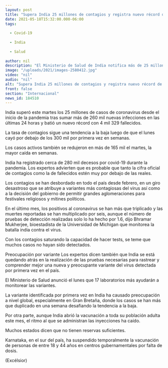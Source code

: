 ```yaml
---
layout: post
title: "Supera India 25 millones de contagios y registra nuevo récord de muertes"
date: 2021-05-18T15:32:00.000-06:00
tags:
  
  - Covid-19
  
  - India
  
  - Salud
  
author: nil
description: "El Ministerio de Salud de India notifica más de 25 millones de casos de covid-19 desde el inicio de la pandemia, y reporta un récord de 4 mil 329 muertes en las últimas 24 horas"
image: "/uploads/2021/images-2580412.jpg"
video: "nil"
audio: "nil"
alt: "Supera India 25 millones de contagios y registra nuevo récord de muertes"
front: false
section: "Internacional"
news_id: 184510
---
```


India superó este martes los 25 millones de casos de coronavirus desde el inicio de la pandemia tras sumar más de 260 mil nuevas infecciones en las últimas 24 horas y batió un nuevo récord con 4 mil 329 fallecidos.

La tasa de contagios sigue una tendencia a la baja luego de que el lunes cayó por debajo de los 300 mil por primera vez en semanas.

Los casos activos también se redujeron en más de 165 mil el martes, la mayor caída en semanas.

India ha registrado cerca de 280 mil decesos por covid-19 durante la pandemia. Los expertos advierten que es probable que tanto la cifra oficial de contagios como la de fallecidos estén muy por debajo de las reales.

Los contagios se han desbordado en todo el país desde febrero, en un giro desastroso que se atribuye a variantes más contagiosas del virus así como a la decisión del gobierno de permitir grandes aglomeraciones para festivales religiosos y mítines políticos.

En el último mes, los positivos al coronavirus se han más que triplicado y las muertes reportadas se han multiplicado por seis, aunque el número de pruebas de detección realizadas solo lo ha hecho por 1.6, dijo Bhramar Mukherjee, bioestadista de la Universidad de Michigan que monitorea la batalla india contra el virus.

Con los contagios saturando la capacidad de hacer tests, se teme que muchos casos no hayan sido detectados.

Preocupación por variante
Los expertos dicen también que India se está quedando atrás en la realización de las pruebas necesarias para rastrear y comprender mejor una nueva y preocupante variante del virus detectada por primera vez en el país.

El Ministerio de Salud anunció el lunes que 17 laboratorios más ayudarán a monitorear las variantes.

La variante identificada por primera vez en India ha causado preocupación a nivel global, especialmente en Gran Bretaña, donde los casos se han más que duplicado en una semana desafiando la tendencia a la baja.

Por otra parte, aunque India abrió la vacunación a toda su población adulta este mes, el ritmo al que se administran las inyecciones ha caído.

Muchos estados dicen que no tienen reservas suficientes.

Karnataka, en el sur del país, ha suspendido temporalmente la vacunación de personas de entre 18 y 44 años en centros gubernamentales por falta de dosis.

(Excélsior)